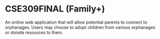 # CSE309FINAL (Family+)
An online web application that will allow potential parents to connect to orphanages. Users may choose to adopt children from various orphanages or donate resources to them.
